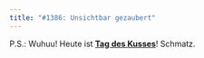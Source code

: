 ```yaml
---
title: "#1386: Unsichtbar gezaubert"
---
```


P.S.: 
Wuhuu! Heute ist <a href="http://www.fonflatter.de/kalender"><strong>Tag des Kusses</strong></a>! Schmatz.
